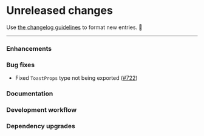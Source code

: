 # Unreleased changes

Use [the changelog guidelines](https://git.io/polaris-changelog-guidelines) to format new entries. 💜

---

### Enhancements

### Bug fixes

- Fixed `ToastProps` type not being exported ([#722](https://github.com/Shopify/polaris-react/pull/722))

### Documentation

### Development workflow

### Dependency upgrades
